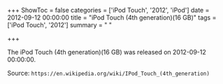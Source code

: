+++
ShowToc = false
categories = ['iPod Touch', '2012', 'iPod']
date = 2012-09-12 00:00:00
title = "iPod Touch (4th generation)(16 GB)"
tags = ['iPod Touch', '2012']
summary = " "

+++

The iPod Touch (4th generation)(16 GB) was released on 2012-09-12 00:00:00.

Source: `https://en.wikipedia.org/wiki/IPod_Touch_(4th_generation)`
